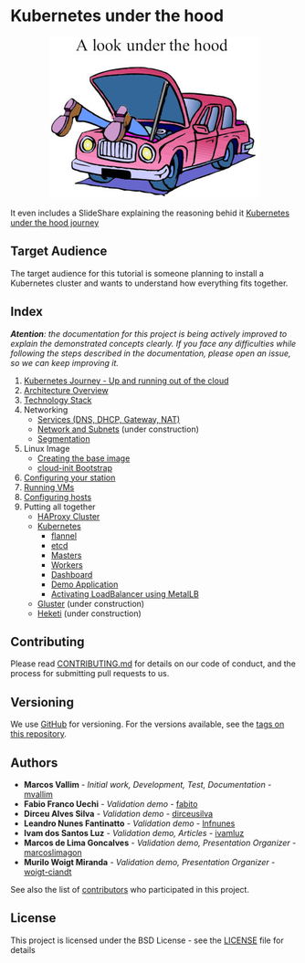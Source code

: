 # Kubernetes under the hood
<p align="center">
  <img src="documentation/images/under-the-hood.jpg">
</p>

It even includes a SlideShare explaining the reasoning behid it [Kubernetes under the hood journey](https://pt.slideshare.net/MarcosVallim1/kubernetes-under-the-hood-journey/MarcosVallim1/kubernetes-under-the-hood-journey)

## Target Audience
The target audience for this tutorial is someone planning to install a Kubernetes cluster and wants to understand how everything fits together.

## Index
***Atention**: the documentation for this project is being actively improved to explain the demonstrated concepts clearly. If you face any difficulties while following the steps described in the documentation, please open an issue, so we can keep improving it.*

1. [Kubernetes Journey - Up and running out of the cloud](documentation/objective.md)
2. [Architecture Overview](documentation/common-cluster.md)
3. [Technology Stack](documentation/technologies.md)
4. Networking
   - [Services (DNS, DHCP, Gateway, NAT)](documentation/network-services.md)
   - [Network and Subnets](documentation/network.md) (under construction)
   - [Segmentation](documentation/network-segmentation.md)
5. Linux Image
   - [Creating the base image](documentation/create-linux-image.md)
   - [cloud-init Bootstrap](documentation/cloud-init.md)
6. [Configuring your station](documentation/configure-your-station.md)
7. [Running VMs](documentation/running-vms.md)
8. [Configuring hosts](documentation/configure-hosts.md)
9. Putting all together
   - [HAProxy Cluster](documentation/haproxy-cluster.md)
   - [Kubernetes](documentation/kube.md)
     - [flannel](documentation/kube-flannel.md)
     - [etcd](documentation/kube-etcd.md)
     - [Masters](documentation/kube-masters.md)
     - [Workers](documentation/kube-workers.md)
     - [Dashboard](documentation/kube-dashboard.md)
     - [Demo Application](documentation/kube-demo-application.md)
     - [Activating LoadBalancer using MetalLB](documentation/kube-metallb.md)
   - [Gluster](documentation/gluster.md) (under construction)
   - [Heketi](documentation/kube-heketi.md) (under construction)

## Contributing

Please read [CONTRIBUTING.md](CONTRIBUTING.md) for details on our code of conduct, and the process for submitting pull requests to us.

## Versioning

We use [GitHub](https://github.com/mvallim/kubernetes-under-the-hood) for versioning. For the versions available, see the [tags on this repository](https://github.com/mvallim/kubernetes-under-the-hood/tags). 

## Authors

* **Marcos Vallim** - *Initial work, Development, Test, Documentation* - [mvallim](https://github.com/mvallim)
* **Fabio Franco Uechi** - *Validation demo* - [fabito](https://github.com/fabito)
* **Dirceu Alves Silva** - *Validation demo* - [dirceusilva](https://github.com/dirceuSilva)
* **Leandro Nunes Fantinatto** - *Validation demo* - [lnfnunes](https://github.com/lnfnunes)
* **Ivam dos Santos Luz** - *Validation demo, Articles* - [ivamluz](https://github.com/ivamluz)
* **Marcos de Lima Goncalves** - *Validation demo, Presentation Organizer* - [marcoslimagon](https://github.com/marcoslimagon)
* **Murilo Woigt Miranda** - *Validation demo, Presentation Organizer* - [woigt-ciandt](https://github.com/woigt-ciandt)

See also the list of [contributors](CONTRIBUTORS.txt) who participated in this project.

## License

This project is licensed under the BSD License - see the [LICENSE](LICENSE) file for details
